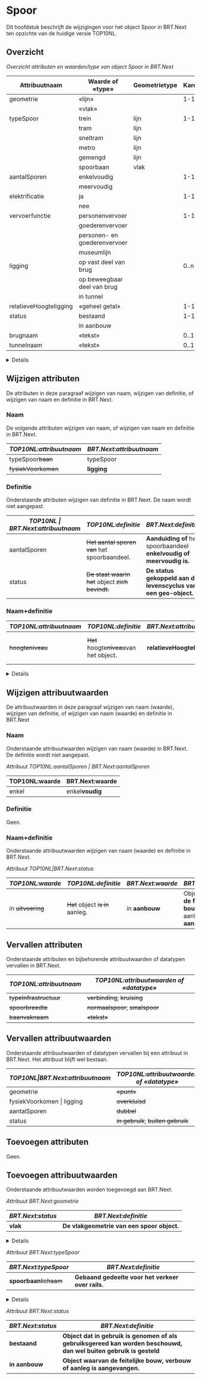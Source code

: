 # Spoor

Dit hoofdstuk beschrijft de wijzigingen voor het object Spoor in BRT.Next ten
opzichte van de huidige versie TOP10NL.

## Overzicht

*Overzicht attributen en waarden/type van object Spoor in BRT.Next*

| Attribuutnaam          | Waarde of «type»             | Geometrietype | Kardinaliteit |
|------------------------|------------------------------|---------------|---------------|
| geometrie              | «lijn»                       |               | 1-1           |
|                        | «vlak»                       |               |               |
| typeSpoor              | trein                        | lijn          | 1-1           |
|                        | tram                         | lijn          |               |
|                        | sneltram                     | lijn          |               |
|                        | metro                        | lijn          |               |
|                        | gemengd                      | lijn          |               |
|                        | spoorbaan                    | vlak          |               |
| aantalSporen           | enkelvoudig                  |               | 1-1           |
|                        | meervoudig                   |               |               |
| elektrificatie         | ja                           |               | 1-1           |
|                        | nee                          |               |               |
| vervoerfunctie         | personenvervoer              |               | 1-1           |
|                        | goederenvervoer              |               |               |
|                        | personen- en goederenvervoer |               |               |
|                        | museumlijn                   |               |               |
| ligging                | op vast deel van brug        |               | 0..n          |
|                        | op beweegbaar deel van brug  |               |               |
|                        | in tunnel                    |               |               |
| relatieveHoogteligging | «geheel getal»               |               | 1-1           |
| status                 | bestaand                     |               | 1-1           |
|                        | in aanbouw                   |               |               |
| brugnaam               | «tekst»                      |               | 0..1          |
| tunnelnaam             | «tekst»                      |               | 0..1          |

<details class="note"> attribuut ‘aantalSporen’, ‘elektrificatie’ en ‘vervoerfunctie’ is
alleen verplicht voor objecten Spoor met lijngeometrie. </details>

## Wijzigen attributen

De attributen in deze paragraaf wijzigen van naam, wijzigen van definitie, of
wijzigen van naam en definitie in BRT.Next.

### Naam

De volgende attributen wijzigen van naam, of wijzigen van naam en definitie in
BRT.Next.

| *TOP10NL:attribuutnaam* | *BRT.Next:attribuutnaam* |
|-------------------------|--------------------------|
| typeSpoor~~baan~~ | typeSpoor                |
| ~~fysiekVoorkomen~~ | **ligging**              |

### Definitie

Onderstaande attributen wijzigen van definitie in BRT.Next. De naam wordt niet
aangepast.

| *TOP10NL \| BRT.Next:attribuutnaam* | *TOP10NL:definitie*                                      | *BRT.Next:definitie*                                                  |
|-------------------------------------|----------------------------------------------------------|-----------------------------------------------------------------------|
| aantalSporen                        | ~~Het aantal sporen van~~ het spoorbaandeel.         | **Aanduiding of** het spoorbaandeel **enkelvoudig of meervoudig is.** |
| status                              | ~~De staat waarin het~~ object ~~zich bevindt.~~ | **De status gekoppeld aan de levenscyclus van een geo-object.**       |

### Naam+definitie

| *TOP10NL:attribuutnaam* | *TOP10NL:definitie*                             | *BRT.Next:attribuutnaam*   | *BRT.Next:definitie*                                    |
|-------------------------|-------------------------------------------------|----------------------------|---------------------------------------------------------|
| ~~hoogteniveau~~  | ~~Het~~ hoogte~~niveau~~van het object. | **relatieveHoogteligging** | **Aanduiding voor de relatieve** hoogte van het object. |

<details class="note"> Het bereik van hoogteniveau|relatieveHoogteligging wijzigt van
een geheel getal kleiner of gelijk aan 0 naar geheel getal van -9 tot en met 9.
</details>

## Wijzigen attribuutwaarden

De attribuutwaarden in deze paragraaf wijzigen van naam (waarde), wijzigen van
definitie, of wijzigen van naam (waarde) en definitie in BRT.Next

### Naam

Onderstaande attribuutwaarden wijzigen van naam (waarde) in BRT.Next. De
definitie wordt niet aangepast.

*Attribuut TOP10NL:aantalSporen \| BRT.Next:aantalSporen*

| TOP10NL:waarde | BRT.Next:waarde |
|----------------|-----------------|
| enkel          | enkel**voudig** |

### Definitie

Geen.

### Naam+definitie

Onderstaande attribuutwaarden wijzigen van naam (waarde) en definitie in BRT.Next.

*Attribuut TOP10NL\|BRT.Next:status*

| *TOP10NL:waarde* | *TOP10NL:definitie*          |*BRT.Next:waarde*| *BRT.Next:definitie*                                                             |
|------------------|------------------------------|-----------------|----------------------------------------------------------------------------------|
| in ~~uitvoering~~| ~~Het~~ object ~~is in~~ aanleg. | in **aanbouw**  | Object **waarvan de feitelijke bouw, verbouw of** aanleg **is aangevangen**. |  


## Vervallen attributen

Onderstaande attributen en bijbehorende attribuutwaarden of datatypen vervallen
in BRT.Next.

| *TOP10NL:attribuutnaam*    | *TOP10NL:attribuutwaarden of «datatype»* |
|----------------------------|------------------------------------------|
| ~~typeInfrastructuur~~ | ~~verbinding~~; ~~kruising~~  |
| ~~spoorbreedte~~     | ~~normaalspoor~~; ~~smalspoor~~|
| ~~baanvaknaam~~      | ~~«tekst»~~                        |

## Vervallen attribuutwaarden

Onderstaande attribuutwaarden of datatypen vervallen bij een attribuut in
BRT.Next. Het attribuut blijft wel bestaan.

| *TOP10NL\|BRT.Next:attribuutnaam* | *TOP10NL:attribuutwaarden of «datatype»*                          |
|-----------------------------------|-------------------------------------------------------------------|
| geometrie                         | ~~«punt»~~                                                  |
| fysiekVoorkomen \| ligging        | ~~overkluisd~~                                              |
| aantalSporen                      | ~~dubbel~~                                                  |
| status                            | ~~in gebruik~~; ~~buiten gebruik~~ |


## Toevoegen attributen

Geen.

## Toevoegen attribuutwaarden

Onderstaande attribuutwaarden worden toegevoegd aan BRT.Next.

*Attribuut BRT.Next:geometrie*

| *BRT.Next:status* | *BRT.Next:definitie*                               |
|-------------------|----------------------------------------------------|
| **vlak**          | **De vlakgeometrie van een spoor object.** |

<details class="note">regel: vlakgeometrie alleen bij Spoor van het type ‘spoorbaan’
</details>

*Attribuut BRT.Next:typeSpoor*

| *BRT.Next:typeSpoor*            | *BRT.Next:definitie*                              |
|------------------------------|---------------------------------------------------|
| **spoorbaan**~~lichaam~~ | **Gebaand gedeelte voor het verkeer over rails.** |

<details class="note">type ‘spoorbaanlichaam’ verplaatst van objecttype Terrein naar type
‘spoorbaan’ van object Spoor.</details> 

*Attribuut BRT.Next:status*

| *BRT.Next:status* | *BRT.Next:definitie*                                                                                               |
|-------------------|--------------------------------------------------------------------------------------------------------------------|
| **bestaand**      | **Object dat in gebruik is genomen of als gebruiksgereed kan worden beschouwd, dan wel buiten gebruik is gesteld** |
| **in aanbouw**    | **Object waarvan de feitelijke bouw, verbouw of aanleg is aangevangen.**                                           |
